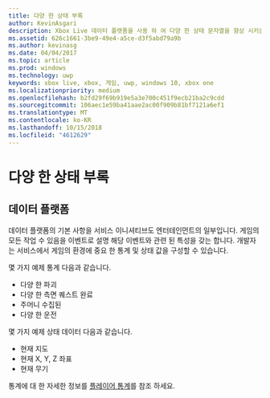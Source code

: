 ```yaml
---
title: 다양 한 상태 부록
author: KevinAsgari
description: Xbox Live 데이터 플랫폼을 사용 하 여 다양 한 상태 문자열을 향상 시키는 방법을 알아봅니다.
ms.assetid: 626c1661-3be9-49e4-a5ce-d3f5abd79a9b
ms.author: kevinasg
ms.date: 04/04/2017
ms.topic: article
ms.prod: windows
ms.technology: uwp
keywords: xbox live, xbox, 게임, uwp, windows 10, xbox one
ms.localizationpriority: medium
ms.openlocfilehash: b2fd29f69b919e5a3e700c451f9ecb21ba2c9cdd
ms.sourcegitcommit: 106aec1e59ba41aae2ac00f909b81bf7121a6ef1
ms.translationtype: MT
ms.contentlocale: ko-KR
ms.lasthandoff: 10/15/2018
ms.locfileid: "4612629"
---
```

# <a name="rich-presence-appendix"></a>다양 한 상태 부록

## <a name="data-platform"></a>데이터 플랫폼

데이터 플랫폼의 기본 사항을 서비스 이니셔티브도 엔터테인먼트의 일부입니다. 게임의 모든 작업 수 있음을 이벤트로 설명 해당 이벤트와 관련 된 특성을 갖는 합니다. 개발자는 서비스에서 게임의 환경에 중요 한 통계 및 상태 값을 구성할 수 있습니다.

몇 가지 예제 통계 다음과 같습니다.

-   다양 한 파괴
-   다양 한 측면 퀘스트 완료
-   주머니 수집된
-   다양 한 운전

몇 가지 예제 상태 데이터 다음과 같습니다.

-   현재 지도
-   현재 X, Y, Z 좌표
-   현재 무기

통계에 대 한 자세한 정보를 [플레이어 통계](../../leaderboards-and-stats-2017/player-stats.md)를 참조 하세요.
